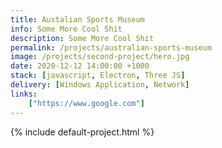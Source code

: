 ```yaml
---
title: Austalian Sports Museum
info: Some More Cool Shit
description: Some More Cool Shit
permalink: /projects/australian-sports-museum
image: /projects/second-project/hero.jpg
date: 2020-12-12 14:00:00 +1000
stack: [javascript, Electron, Three JS]
delivery: [Windows Application, Network]
links:
    ["https://www.google.com"]
---
```


{% include default-project.html %}